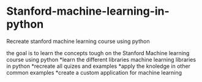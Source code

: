 # Stanford-machine-learning-in-python
Recreate stanford machine learning course using python

the goal is to learn the concepts tough on the Stanford Machine learning course using python
*learn the different libraries machine learning libraries in python
*recreate all quizes and examples
*apply the knoledge in other common examples
*create a custom application for machine learning
